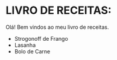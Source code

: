 # LIVRO DE RECEITAS: 

Olá! Bem vindos ao meu livro de receitas.



- Strogonoff de Frango
- Lasanha
- Bolo de Carne
